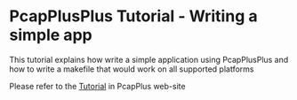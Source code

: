 PcapPlusPlus Tutorial - Writing a simple app
============================================

This tutorial explains how write a simple application using PcapPlusPlus and how to write a makefile that would work on all supported platforms

Please refer to the [Tutorial](http://seladb.github.io/PcapPlusPlus-Doc/tutorial_intro.html#simple_app) in PcapPlus web-site
